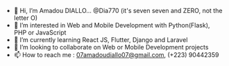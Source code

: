 - 👋 Hi, I’m Amadou DIALLO... @Dia770 (it's seven seven and ZERO, not the letter O)
- 👀 I’m interested in Web and Mobile Development with Python(Flask), PHP or JavaScript
- 🌱 I’m currently learning React JS, Flutter, Django and Laravel
- 💞️ I’m looking to collaborate on Web or Mobile Development projects
- 📫 How to reach me : 07amadoudiallo07@gmail.com, (+223) 90442359

<!---
Dia770/Dia770 is a ✨ special ✨ repository because its `README.md` (this file) appears on your GitHub profile.
You can click the Preview link to take a look at your changes.
--->
